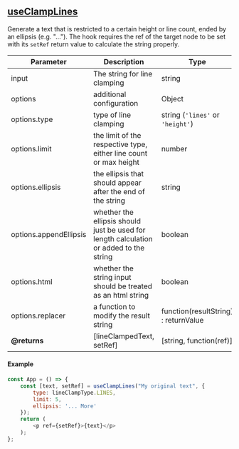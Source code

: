 ## [useClampLines](useClampLines.ts)
Generate a text that is restricted to a certain height or line count, ended by an ellipsis (e.g. "...").
The hook requires the ref of the target node to be set with its `setRef` return value to calculate the string properly.

| Parameter | Description | Type | Default/required |
|------|--------------|-----------|-------------|
|input | The string for line clamping | string | required |
|options| additional configuration | Object |`{}`|
|options.type | type of line clamping | string (`'lines'` or `'height'`) | `'lines'` |
|options.limit| the limit of the respective type, either line count or max height | number | `3` |
|options.ellipsis | the ellipsis that should appear after the end of the string | string | `'...'` |
|options.appendEllipsis | whether the ellipsis should just be used for length calculation or added to the string | boolean | `true` |
|options.html | whether the string input should be treated as an html string | boolean | `false` |
|options.replacer | a function to modify the result string | function(resultString) : returnValue | `v => v` |
| **@returns** | [lineClampedText, setRef] | [string, function(ref)] | |

#### Example

```javascript
const App = () => {
    const [text, setRef] = useClampLines("My original text", {
        type: lineClampType.LINES,
        limit: 5,
        ellipsis: '... More'
    });
    return (
        <p ref={setRef}>{text}</p>
    );
};
```
